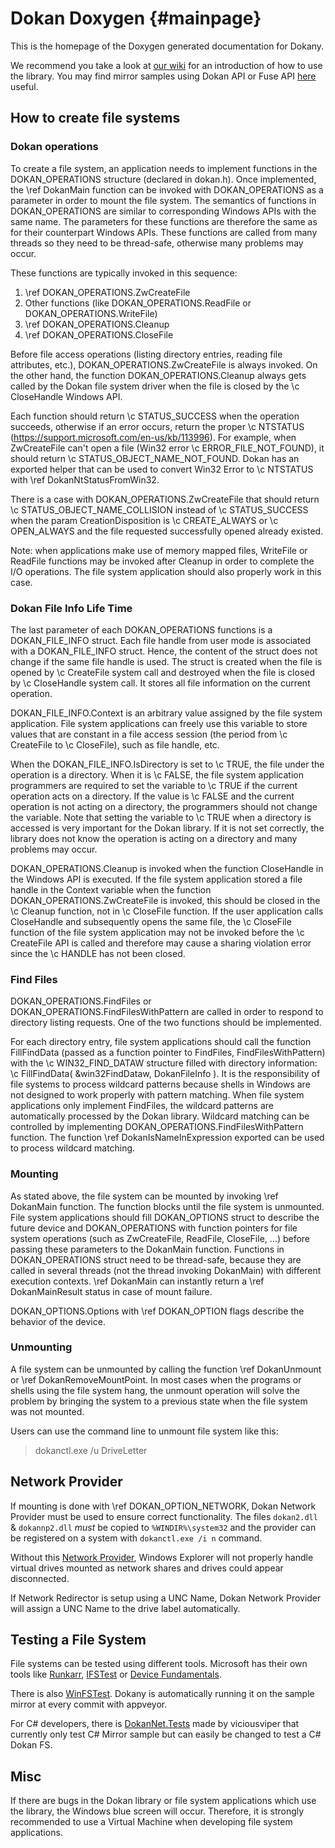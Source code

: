 Dokan Doxygen {#mainpage}
==================================================

This is the homepage of the Doxygen generated documentation for
Dokany.

We recommend you take a look at [our wiki](https://github.com/dokan-dev/dokany/wiki) for
an introduction of how to use the library. You may find mirror samples using Dokan API or Fuse API [here](https://github.com/dokan-dev/dokany/tree/master/samples) useful.


## How to create file systems

### Dokan operations

To create a file system, an application needs to implement functions in the
DOKAN_OPERATIONS structure (declared in dokan.h). Once implemented,
the  \ref DokanMain function can be invoked with DOKAN_OPERATIONS as a parameter
in order to mount the file system. The semantics of functions in
DOKAN_OPERATIONS are similar to corresponding Windows APIs with the same
name. The parameters for these functions are therefore the same as for
their counterpart Windows APIs. These functions are called from many
threads so they need to be thread-safe, otherwise many problems may
occur.

These functions are typically invoked in this sequence:

1. \ref DOKAN_OPERATIONS.ZwCreateFile
2. Other functions (like DOKAN_OPERATIONS.ReadFile or DOKAN_OPERATIONS.WriteFile)
3. \ref DOKAN_OPERATIONS.Cleanup
4. \ref DOKAN_OPERATIONS.CloseFile

Before file access operations (listing directory entries, reading file
attributes, etc.), DOKAN_OPERATIONS.ZwCreateFile is always invoked. On the other hand, the function DOKAN_OPERATIONS.Cleanup always
gets called by the Dokan file system driver when the file is closed by
the \c CloseHandle Windows API.

Each function should return \c STATUS_SUCCESS when the operation succeeds, otherwise if an error occurs, return the proper \c NTSTATUS (https://support.microsoft.com/en-us/kb/113996).
For example, when ZwCreateFile can't open a file (Win32 error \c ERROR_FILE_NOT_FOUND), it should return \c STATUS_OBJECT_NAME_NOT_FOUND.
Dokan has an exported helper that can be used to convert Win32 Error to \c NTSTATUS with \ref DokanNtStatusFromWin32.

There is a case with DOKAN_OPERATIONS.ZwCreateFile that should return \c STATUS_OBJECT_NAME_COLLISION instead of \c STATUS_SUCCESS when the
param CreationDisposition is \c CREATE_ALWAYS or \c OPEN_ALWAYS and the file requested successfully opened already existed. 

Note: when applications make use of memory mapped
files, WriteFile or ReadFile functions may be invoked after Cleanup in
order to complete the I/O operations. The file system application
should also properly work in this case.

### Dokan File Info Life Time

The last parameter of each DOKAN_OPERATIONS functions is a DOKAN_FILE_INFO struct.
Each file handle from user mode is associated with a DOKAN_FILE_INFO
struct. Hence, the content of the struct does not change if the same
file handle is used. The struct is created when the file is opened by
\c CreateFile system call and destroyed when the file is closed by
\c CloseHandle system call. It stores all file information on the current operation.

DOKAN_FILE_INFO.Context is an arbitrary value assigned by the file system
application. File system applications can freely use this variable to
store values that are constant in a file access session (the period
from \c CreateFile to \c CloseFile), such as file handle, etc.

When the DOKAN_FILE_INFO.IsDirectory is set to \c TRUE, the file under the
operation is a directory. When it is \c FALSE, the file system
application programmers are required to set the variable to \c TRUE if
the current operation acts on a directory. If the value is \c FALSE and
the current operation is not acting on a directory, the programmers
should not change the variable. Note that setting the variable to \c TRUE
when a directory is accessed is very important for the Dokan
library. If it is not set correctly, the library does not know the
operation is acting on a directory and many problems may occur.

DOKAN_OPERATIONS.Cleanup is invoked when the function CloseHandle in the Windows API is
executed. If the file system application stored a file handle in the
Context variable when the function DOKAN_OPERATIONS.ZwCreateFile is invoked, this should
be closed in the \c Cleanup function, not in \c CloseFile function. If the
user application calls CloseHandle and subsequently opens the same
file, the \c CloseFile function of the file system application may not be
invoked before the \c CreateFile API is called and therefore may cause a sharing
violation error since the \c HANDLE has not been closed. 

### Find Files

DOKAN_OPERATIONS.FindFiles or DOKAN_OPERATIONS.FindFilesWithPattern are called in order to respond to
directory listing requests. One of the two functions should be implemented. 

For each directory entry, file system applications should call the function FillFindData (passed as a
function pointer to FindFiles, FindFilesWithPattern) with the
\c WIN32_FIND_DATAW structure filled with directory information:
\c FillFindData( &win32FindDataw, DokanFileInfo ).  It is the
responsibility of file systems to process wildcard patterns because
shells in Windows are not designed to work properly with pattern
matching. When file system applications only implement FindFiles, the
wildcard patterns are automatically processed by the Dokan
library. Wildcard matching can be controlled by implementing
DOKAN_OPERATIONS.FindFilesWithPattern function.  The function \ref DokanIsNameInExpression
exported can be used to process wildcard matching.

### Mounting

As stated above, the file system can be mounted by invoking \ref DokanMain
function. The function blocks until the file system is unmounted. File
system applications should fill DOKAN_OPTIONS struct to describe the future device and DOKAN_OPERATIONS with function pointers for file
system operations (such as ZwCreateFile, ReadFile, CloseFile, ...)
before passing these parameters to the DokanMain function.  Functions in
DOKAN_OPERATIONS struct need to be thread-safe, because they are
called in several threads (not the thread invoking DokanMain) with
different execution contexts.
\ref DokanMain can instantly return a \ref DokanMainResult status in case of mount failure.

DOKAN_OPTIONS.Options with \ref DOKAN_OPTION flags describe the behavior of the device.

### Unmounting

A file system can be unmounted by calling the function \ref DokanUnmount or
\ref DokanRemoveMountPoint.  In most cases when the programs or shells using
the file system hang, the unmount operation will solve the problem by
bringing the system to a previous state when the file system was not
mounted.

Users can use the command line to unmount file system like this:
   > dokanctl.exe /u DriveLetter

## Network Provider

If mounting is done with \ref DOKAN_OPTION_NETWORK, Dokan Network Provider must be used to ensure correct functionality.
The files `dokan2.dll` & `dokannp2.dll` *must* be copied to `%WINDIR%\system32` and the provider can be registered on a system with `dokanctl.exe /i n` command.

Without this [Network Provider](https://msdn.microsoft.com/en-us/library/windows/desktop/aa378776%28v=vs.85%29.aspx), Windows Explorer will not properly handle virtual drives mounted as network shares and drives could appear disconnected.

If Network Redirector is setup using a UNC Name, Dokan Network Provider will assign a UNC Name to the drive label automatically.

## Testing a File System

File systems can be tested using different tools.
Microsoft has their own tools like [Runkarr](https://msdn.microsoft.com/en-us/library/windows/hardware/hh998457%28v=vs.85%29.aspx), [IFSTest](https://msdn.microsoft.com/en-us/library/gg607473%28v=vs.85%29.aspx) or [Device Fundamentals](https://msdn.microsoft.com/windows/hardware/drivers/develop/how-to-select-and-configure-the-device-fundamental-tests).

There is also [WinFSTest](https://github.com/Liryna/winfstest). Dokany is automatically running it on the sample mirror at every commit with appveyor.

For C# developers, there is [DokanNet.Tests](https://github.com/dokan-dev/dokan-dotnet/tree/master/DokanNet.Tests) made by viciousviper that currently only test C# Mirror sample but can easily be changed to test a C# Dokan FS.

## Misc

If there are bugs in the Dokan library or file system applications which
use the library, the Windows blue screen will occur. Therefore, it
is strongly recommended to use a Virtual Machine when developing file
system applications.
